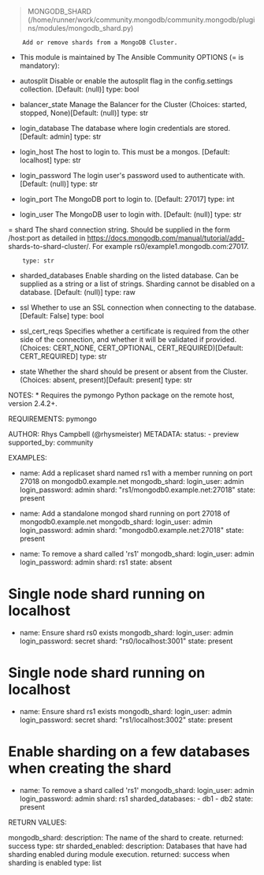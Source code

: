 > MONGODB_SHARD    (/home/runner/work/community.mongodb/community.mongodb/plugins/modules/mongodb_shard.py)

        Add or remove shards from a MongoDB Cluster.

  * This module is maintained by The Ansible Community
OPTIONS (= is mandatory):

- autosplit
        Disable or enable the autosplit flag in the config.settings
        collection.
        [Default: (null)]
        type: bool

- balancer_state
        Manage the Balancer for the Cluster
        (Choices: started, stopped, None)[Default: (null)]
        type: str

- login_database
        The database where login credentials are stored.
        [Default: admin]
        type: str

- login_host
        The host to login to.
        This must be a mongos.
        [Default: localhost]
        type: str

- login_password
        The login user's password used to authenticate with.
        [Default: (null)]
        type: str

- login_port
        The MongoDB port to login to.
        [Default: 27017]
        type: int

- login_user
        The MongoDB user to login with.
        [Default: (null)]
        type: str

= shard
        The shard connection string.
        Should be supplied in the form <replicaset>/host:port as
        detailed in https://docs.mongodb.com/manual/tutorial/add-
        shards-to-shard-cluster/.
        For example rs0/example1.mongodb.com:27017.

        type: str

- sharded_databases
        Enable sharding on the listed database.
        Can be supplied as a string or a list of strings.
        Sharding cannot be disabled on a database.
        [Default: (null)]
        type: raw

- ssl
        Whether to use an SSL connection when connecting to the
        database.
        [Default: False]
        type: bool

- ssl_cert_reqs
        Specifies whether a certificate is required from the other
        side of the connection, and whether it will be validated if
        provided.
        (Choices: CERT_NONE, CERT_OPTIONAL, CERT_REQUIRED)[Default:
        CERT_REQUIRED]
        type: str

- state
        Whether the shard should be present or absent from the
        Cluster.
        (Choices: absent, present)[Default: present]
        type: str


NOTES:
      * Requires the pymongo Python package on the remote host,
        version 2.4.2+.


REQUIREMENTS:  pymongo

AUTHOR: Rhys Campbell (@rhysmeister)
        METADATA:
          status:
          - preview
          supported_by: community
        

EXAMPLES:

- name: Add a replicaset shard named rs1 with a member running on port 27018 on mongodb0.example.net
  mongodb_shard:
    login_user: admin
    login_password: admin
    shard: "rs1/mongodb0.example.net:27018"
    state: present

- name: Add a standalone mongod shard running on port 27018 of mongodb0.example.net
  mongodb_shard:
    login_user: admin
    login_password: admin
    shard: "mongodb0.example.net:27018"
    state: present

- name: To remove a shard called 'rs1'
  mongodb_shard:
    login_user: admin
    login_password: admin
    shard: rs1
    state: absent

# Single node shard running on localhost
- name: Ensure shard rs0 exists
  mongodb_shard:
    login_user: admin
    login_password: secret
    shard: "rs0/localhost:3001"
    state: present

# Single node shard running on localhost
- name: Ensure shard rs1 exists
  mongodb_shard:
    login_user: admin
    login_password: secret
    shard: "rs1/localhost:3002"
    state: present

# Enable sharding on a few databases when creating the shard
- name: To remove a shard called 'rs1'
  mongodb_shard:
    login_user: admin
    login_password: admin
    shard: rs1
    sharded_databases:
      - db1
      - db2
    state: present


RETURN VALUES:

mongodb_shard:
    description: The name of the shard to create.
    returned: success
    type: str
sharded_enabled:
    description: Databases that have had sharding enabled during module execution.
    returned: success when sharding is enabled
    type: list

